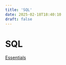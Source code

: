 ```yaml
---
title: 'SQL'
date: 2025-02-18T18:40:10
draft: false
---
```


# SQL

[Essentials](SQL%20e91fd9cadc8a4b8aba3230c66052fec6/Essentials%200a1fc28689a9464c9f0b3966a33cf4b6.md)
